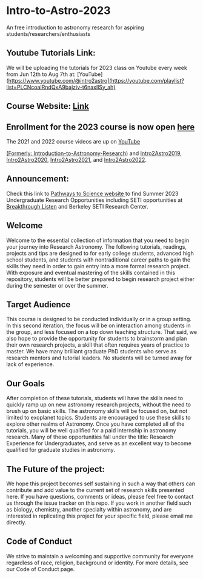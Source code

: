 # Intro-to-Astro-2023
An free introduction to astronomy research for aspiring students/researchers/enthusiasts

## Youtube Tutorials Link:
We will be uploading the tutorials for 2023 class on Youtube every week from Jun 12th to Aug 7th at: [YouTube](https://www.youtube.com/@intro2astro](https://youtube.com/playlist?list=PLCNcoalRndQxA9bajziv-t6naxIlSy_ah)

## Course Website: [Link](https://sites.google.com/view/intro-2-astro)

## Enrollment for the 2023 course is now open [here](https://docs.google.com/forms/d/e/1FAIpQLSfgTCJmwULMvI0--YgEnH3mgyk1W4AXkAbg_6s2ANnF6noODw/viewform)

The 2021 and 2022 course videos are up on [YouTube](https://www.youtube.com/channel/UC_ZmUfnIK2hGheKuikVySWQ)

[(Formerly: Introduction-to-Astronomy-Research)](https://github.com/howardisaacson/Introduction-to-Astronomy-Research-2018) and
[Intro2Astro2019](https://github.com/howardisaacson/Intro-to-Astro-2019),
[Intro2Astro2020](https://github.com/howardisaacson/Intro-to-Astro-2020),
[Intro2Astro2021](https://github.com/howardisaacson/Intro-to-Astro-2021), and
[Intro2Astro2022](https://github.com/howardisaacson/Intro-to-Astro2022).

## Announcement:
Check this link to [Pathways to Science website ](https://pathwaystoscience.org/Undergrads.aspx) to find Summer 2023 Undergraduate Research Opportunities including SETI opportunities at [Breakthrough Listen](https://seti.berkeley.edu/Internship.html) and Berkeley SETI Research Center.

## Welcome
 Welcome to the essential collection of information that you need to begin your journey into Research Astronomy. The following tutorials, readings, projects and tips are designed to for early college students, advanced high school students, and students with nontraditional career paths to gain the skills they need in order to gain entry into a more formal research project. With exposure and eventual mastering of the skills contained in this repository, students will be better prepared to begin research project either during the semester or over the summer.

## Target Audience
This course is designed to be conducted individually or in a group setting. In this second iteration, the focus will be on interaction among students in the group, and less focused on a top down teaching structure. That said, we also hope to provide the opportunity for students to brainstorm and plan their own research projects, a skill that often requires years of practice to master. We have many brilliant graduate PhD students who serve as research mentors and tutorial leaders. No students will be turned away for lack of experience.

## Our Goals
After completion of these tutorials, students will have the skills need to quickly ramp up on new astronomy research projects, without the need to brush up on basic skills. The astronomy skills will be focused on, but not limited to exoplanet topics. Students are encouraged to use these skills to explore other realms of Astronomy. Once you have completed all of the tutorials, you will be well qualified for a paid internship in astronomy research. Many of these opportunities fall under the title: Research Experience for Undergraduates, and serve as an excellent way to become qualified for graduate studies in astronomy.

## The Future of the project:
We hope this project becomes self sustaining in such a way that others can contribute and add value to the current set of research skills presented here. If you have questions, comments or ideas, please feel free to contact us through the issue tracker on this repo. If you work in another field such as biology, chemistry, another specialty within astronomy, and are interested in replicating this project for your specific field, please email me directly.

## Code of Conduct
We strive to maintain a welcoming and supportive community for everyone regardless of race, religion, background or identity. For more details, see our Code of Conduct page.
